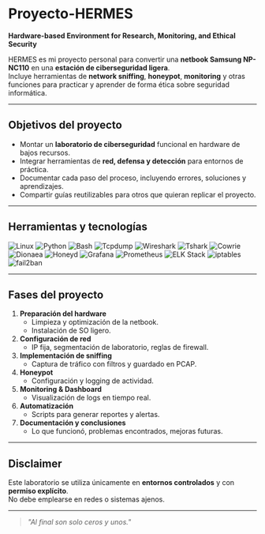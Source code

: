 # Proyecto-HERMES                                                                                
                                                                                                                           

**Hardware-based Environment for Research, Monitoring, and Ethical Security**

HERMES es mi proyecto personal para convertir una **netbook Samsung NP-NC110** en una **estación de ciberseguridad ligera**.  
Incluye herramientas de **network sniffing**, **honeypot**, **monitoring** y otras funciones para practicar y aprender de forma ética sobre seguridad informática.

---

## Objetivos del proyecto
- Montar un **laboratorio de ciberseguridad** funcional en hardware de bajos recursos.
- Integrar herramientas de **red, defensa y detección** para entornos de práctica.
- Documentar cada paso del proceso, incluyendo errores, soluciones y aprendizajes.
- Compartir guías reutilizables para otros que quieran replicar el proyecto.

---

## Herramientas y tecnologías
![Linux](https://img.shields.io/badge/Linux-OS-lightgrey?style=for-the-badge&logo=linux)
![Python](https://img.shields.io/badge/Python-3.12-blue?style=for-the-badge&logo=python)
![Bash](https://img.shields.io/badge/Bash-Scripting-4EAA25?style=for-the-badge&logo=gnu-bash&logoColor=white)
![Tcpdump](https://img.shields.io/badge/Tcpdump-Network%20Sniffer-orange?style=for-the-badge)
![Wireshark](https://img.shields.io/badge/Wireshark-Protocol%20Analyzer-1679A7?style=for-the-badge&logo=wireshark)
![Tshark](https://img.shields.io/badge/Tshark-CLI%20Analyzer-00629B?style=for-the-badge)
![Cowrie](https://img.shields.io/badge/Cowrie-SSH%20Honeypot-blueviolet?style=for-the-badge)
![Dionaea](https://img.shields.io/badge/Dionaea-Malware%20Honeypot-red?style=for-the-badge)
![Honeyd](https://img.shields.io/badge/Honeyd-Virtual%20Honeypot-darkred?style=for-the-badge)
![Grafana](https://img.shields.io/badge/Grafana-Dashboard-orange?style=for-the-badge&logo=grafana)
![Prometheus](https://img.shields.io/badge/Prometheus-Metrics%20Monitor-E6522C?style=for-the-badge&logo=prometheus)
![ELK Stack](https://img.shields.io/badge/ELK%20Stack-Log%20Analysis-005571?style=for-the-badge&logo=elasticstack)
![iptables](https://img.shields.io/badge/iptables-Firewall-yellow?style=for-the-badge)
![fail2ban](https://img.shields.io/badge/fail2ban-Intrusion%20Prevention-lightblue?style=for-the-badge)

---

## Fases del proyecto
1. **Preparación del hardware**
   - Limpieza y optimización de la netbook.
   - Instalación de SO ligero.
2. **Configuración de red**
   - IP fija, segmentación de laboratorio, reglas de firewall.
3. **Implementación de sniffing**
   - Captura de tráfico con filtros y guardado en PCAP.
4. **Honeypot**
   - Configuración y logging de actividad.
5. **Monitoring & Dashboard**
   - Visualización de logs en tiempo real.
6. **Automatización**
   - Scripts para generar reportes y alertas.
7. **Documentación y conclusiones**
   - Lo que funcionó, problemas encontrados, mejoras futuras.

---

## Disclaimer
Este laboratorio se utiliza únicamente en **entornos controlados** y con **permiso explícito**.  
No debe emplearse en redes o sistemas ajenos.

---

> *"Al final son solo ceros y unos."*
